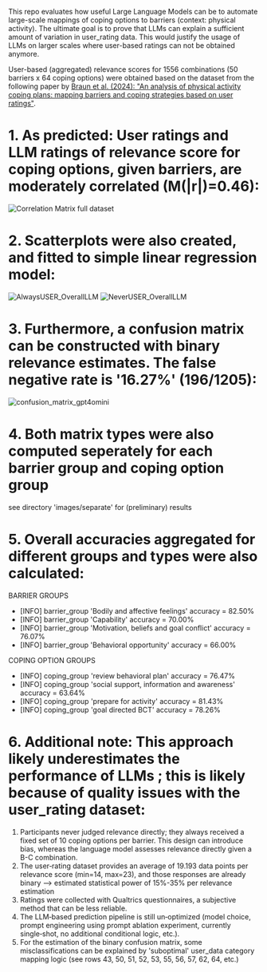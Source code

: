 This repo evaluates how useful Large Language Models can be to automate large-scale mappings of coping options to barriers (context: physical activity). The ultimate goal is to prove that LLMs can explain a sufficient amount of variation in user_rating data. This would justify the usage of LLMs on larger scales where user-based ratings can not be obtained anymore.

User-based (aggregated) relevance scores for 1556 combinations (50 barriers x 64 coping options) were obtained based on the dataset from the following paper by [Braun et al. (2024): "An analysis of physical activity coping plans: mapping barriers and coping strategies based on user ratings"](https://biblio.ugent.be/publication/01JETMFF384JK61N3GAPKG6QGA).

# 1. As predicted: User ratings and LLM ratings of relevance score for coping options, given barriers, are moderately correlated (M(|r|)=0.46):
![Correlation Matrix full dataset](https://github.com/user-attachments/assets/70275761-9a07-4e75-b700-0c9da7fe777a)

# 2. Scatterplots were also created, and fitted to simple linear regression model:
![AlwaysUSER_OverallLLM](https://github.com/user-attachments/assets/faeae849-7053-4569-a2e3-7f384a7b1096)
![NeverUSER_OverallLLM](https://github.com/user-attachments/assets/20d9f7a2-ecd0-4117-86e9-c933ba957cf9)

# 3. Furthermore, a confusion matrix can be constructed with binary relevance estimates. The false negative rate is '16.27%' (196/1205):
![confusion_matrix_gpt4omini](https://github.com/user-attachments/assets/5ff58c82-6201-4a88-b67c-2bbce87eb5d3)

# 4. Both matrix types were also computed seperately for each barrier group and coping option group 
see directory 'images/separate' for (preliminary) results

# 5. Overall accuracies aggregated for different groups and types were also calculated:
  BARRIER GROUPS
  - [INFO] barrier_group 'Bodily and affective feelings' accuracy = 82.50%
  - [INFO] barrier_group 'Capability' accuracy = 70.00%
  - [INFO] barrier_group 'Motivation, beliefs and goal conflict' accuracy = 76.07%
  - [INFO] barrier_group 'Behavioral opportunity' accuracy = 66.00%
  
  COPING OPTION GROUPS
  - [INFO] coping_group 'review behavioral plan' accuracy = 76.47%
  - [INFO] coping_group 'social support, information and awareness' accuracy = 63.64%
  - [INFO] coping_group 'prepare for activity' accuracy = 81.43%
  - [INFO] coping_group 'goal directed BCT' accuracy = 78.26%

# 6. Additional note: This approach likely underestimates the performance of LLMs ; this is likely because of quality issues with the user_rating dataset:
  1. Participants never judged relevance directly; they always received a fixed set of 10 coping options per barrier. This design can introduce bias, whereas the language model assesses relevance directly given a B-C combination.
  2. The user‑rating dataset provides an average of 19.193 data points per relevance score (min=14, max=23), and those responses are already binary --> estimated statistical power of 15%-35% per relevance estimation
  3. Ratings were collected with Qualtrics questionnaires, a subjective method that can be less reliable.
  4. The LLM‑based prediction pipeline is still un‑optimized (model choice, prompt engineering using prompt ablation experiment, currently single‑shot, no additional conditional logic, etc.).
  5. For the estimation of the binary confusion matrix, some misclassifications can be explained by 'suboptimal' user_data category mapping logic (see rows 43, 50, 51, 52, 53, 55, 56, 57, 62, 64, etc.) 
